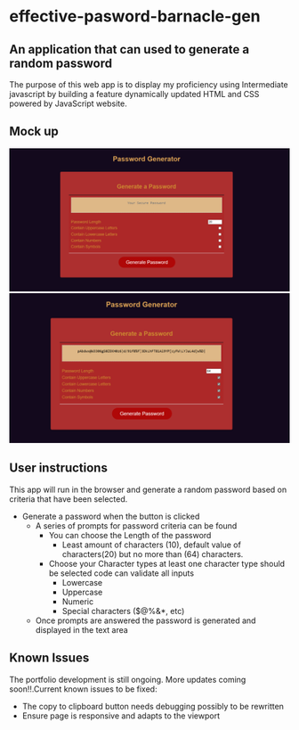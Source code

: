 # effective-pasword-barnacle-gen

## An application  that  can used to generate a random password 
The purpose of this web app is to display my proficiency using Intermediate javascript by building a feature dynamically updated HTML and CSS powered by JavaScript website.


## Mock up
![password generator demo](./assets/password-generator-pic1.png)
![password generator demo](./assets/password-generator-pic2.png)

## User instructions
This app will run in the browser and  generate a random password based on criteria that have been selected.

* Generate a password when the button is clicked
  * A series of prompts for password criteria can be found
    * You can choose the Length of the password
      * Least amount of characters (10), default value of characters(20) but no more than (64) characters.
    * Choose your Character types at least one character type should be selected code can validate all  inputs
      * Lowercase
      * Uppercase
      * Numeric
      * Special characters ($@%&*, etc)
  * Once prompts are answered  the password is  generated and displayed in the text area


## Known Issues
The portfolio development is still ongoing. More updates coming soon!!.Current known issues to be fixed:
* The copy to clipboard button needs debugging possibly to be rewritten
* Ensure page is responsive and adapts to the viewport